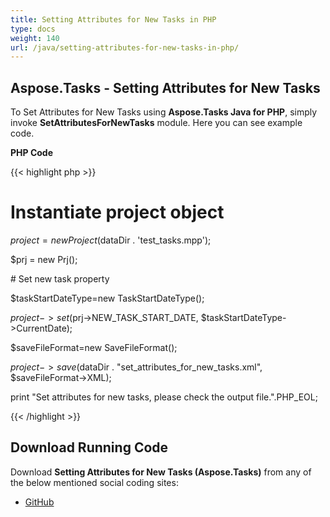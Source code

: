 ```yaml
---
title: Setting Attributes for New Tasks in PHP
type: docs
weight: 140
url: /java/setting-attributes-for-new-tasks-in-php/
---
```


## **Aspose.Tasks - Setting Attributes for New Tasks**
To Set Attributes for New Tasks using **Aspose.Tasks Java for PHP**, simply invoke **SetAttributesForNewTasks** module. Here you can see example code.

**PHP Code**

{{< highlight php >}}

 # Instantiate project object

$project = new Project($dataDir . 'test_tasks.mpp');

$prj = new Prj();

\# Set new task property

$taskStartDateType=new TaskStartDateType();

$project->set($prj->NEW_TASK_START_DATE, $taskStartDateType->CurrentDate);

$saveFileFormat=new SaveFileFormat();

$project->save($dataDir . "set_attributes_for_new_tasks.xml", $saveFileFormat->XML);

print "Set attributes for new tasks, please check the output file.".PHP_EOL;

{{< /highlight >}}
## **Download Running Code**
Download **Setting Attributes for New Tasks (Aspose.Tasks)** from any of the below mentioned social coding sites:

- [GitHub](https://github.com/aspose-tasks/Aspose.Tasks-for-Java/blob/master/Plugins/Aspose_Tasks_Java_for_PHP/src/aspose/tasks/WorkingWithProjects/SetAttributesForNewTasks.php)
